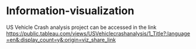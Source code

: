 # Information-visualization 
US Vehicle Crash analysis project can be accessed in the link https://public.tableau.com/views/USVehiclecrashanalysis/1_Title?:language=en&:display_count=y&:origin=viz_share_link
